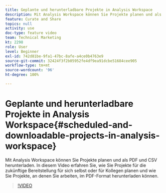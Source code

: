 ```yaml
---
title: Geplante und herunterladbare Projekte in Analysis Workspace
description: Mit Analysis Workspace können Sie Projekte planen und als PDF und CSV herunterladen. In diesem Video erfahren Sie, wie Sie Projekte für die zukünftige Bereitstellung für sich selbst oder für Kollegen planen und wie Sie Projekte, an denen Sie arbeiten, im PDF-Format herunterladen können.
feature: Curate and Share
topics: null
activity: use
doc-type: feature video
team: Technical Marketing
kt: 2298
role: User
level: Beginner
exl-id: 742d81be-9fa1-47bc-8afe-a4ce0b4763e9
source-git-commit: 32424f3f2b05952fe4df9ea91dcbe51684cee905
workflow-type: tm+mt
source-wordcount: '96'
ht-degree: 100%

---
```


# Geplante und herunterladbare Projekte in Analysis Workspace{#scheduled-and-downloadable-projects-in-analysis-workspace}

Mit Analysis Workspace können Sie Projekte planen und als PDF und CSV herunterladen. In diesem Video erfahren Sie, wie Sie Projekte für die zukünftige Bereitstellung für sich selbst oder für Kollegen planen und wie Sie Projekte, an denen Sie arbeiten, im PDF-Format herunterladen können.

>[!VIDEO](https://video.tv.adobe.com/v/24709/?quality=12)
